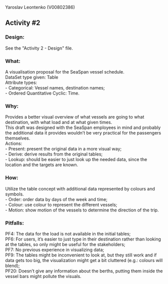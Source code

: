 Yaroslav Leontenko (V00802386)

## Activity #2

### Design:
See the "Activity 2 - Design" file.

### What:

A visualisation proposal for the SeaSpan vessel schedule. <br/>
DataSet type given: Table <br/>
Attribute types: <br/>
	- Categorical: Vessel names, destination names; <br/>
	- Ordered Quantitative Cyclic: Time. <br/>
### Why:

Provides a better visual overview of what vessels are going to what destination, with what load and at what given times. <br/>
This draft was designed with the SeaSpan employees in mind and probably the additional data it provides wouldn’t be very practical for the passengers themselves. <br/>
Actions: <br/>
	- Present: present the original data in a more visual way; <br/>
	- Derive: derive results from the original tables; <br/>
	- Lookup: should be easier to just look up the needed data, since the location and the targets are known. <br/>

### How:

Utilize the table concept with additional data represented by colours and symbols. <br/>
	- Order: order data by days of the week and time; <br/>
	- Colour: use colour to represent the different vessels; <br/>
	- Motion: show motion of the vessels to determine the direction of the trip. <br/>
  
### Pitfalls:

PF4: The data for the load is not available in the initial tables; <br/>
PF6: For users, it’s easier to just type in their destination rather than looking at the tables, so only might be useful for the stakeholders; <br/>
PF7: No previous experience in visualizing data; <br/>
PF9: The tables might be inconvenient to look at, but they still work and if data gets too big, the visualization might get a bit cluttered (e.g.: colours will blend); <br/>
PF20: Doesn’t give any information about the berths, putting them inside the vessel bars might pollute the visuals. <br/>
